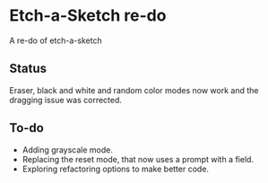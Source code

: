 # Etch-a-Sketch re-do

A re-do of etch-a-sketch

## Status

Eraser, black and white and random color modes now work and the dragging issue was corrected.


## To-do

- Adding grayscale mode.
- Replacing the reset mode, that now uses a prompt with a field.
- Exploring refactoring options to make better code.